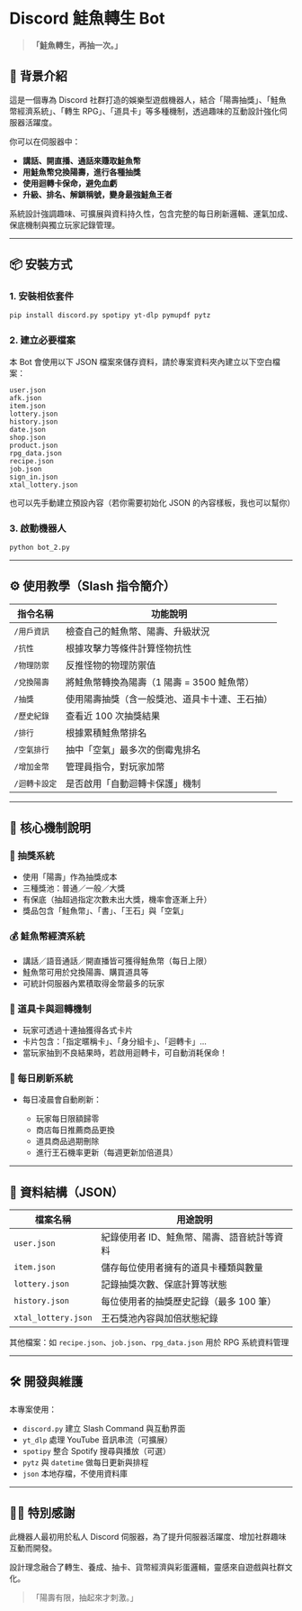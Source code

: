 # Discord 鮭魚轉生 Bot

> **「鮭魚轉生，再抽一次。」**

## 📜 背景介紹

這是一個專為 Discord 社群打造的娛樂型遊戲機器人，結合「陽壽抽獎」、「鮭魚幣經濟系統」、「轉生 RPG」、「道具卡」等多種機制，透過趣味的互動設計強化伺服器活躍度。

你可以在伺服器中：

* **講話、開直播、通話來賺取鮭魚幣**
* **用鮭魚幣兌換陽壽，進行各種抽獎**
* **使用迴轉卡保命，避免血虧**
* **升級、排名、解鎖稱號，變身最強鮭魚王者**

系統設計強調趣味、可擴展與資料持久性，包含完整的每日刷新邏輯、運氣加成、保底機制與獨立玩家記錄管理。

---

## 📦 安裝方式

### 1. 安裝相依套件

```bash
pip install discord.py spotipy yt-dlp pymupdf pytz
```

### 2. 建立必要檔案

本 Bot 會使用以下 JSON 檔案來儲存資料，請於專案資料夾內建立以下空白檔案：

```
user.json
afk.json
item.json
lottery.json
history.json
date.json
shop.json
product.json
rpg_data.json
recipe.json
job.json
sign_in.json
xtal_lottery.json
```

也可以先手動建立預設內容（若你需要初始化 JSON 的內容樣板，我也可以幫你）

### 3. 啟動機器人

```bash
python bot_2.py
```

---

## ⚙️ 使用教學（Slash 指令簡介）

| 指令名稱     | 功能說明                       |
| -------- | -------------------------- |
| `/用戶資訊`  | 檢查自己的鮭魚幣、陽壽、升級狀況           |
| `/抗性`    | 根據攻擊力等條件計算怪物抗性             |
| `/物理防禦`  | 反推怪物的物理防禦值                 |
| `/兌換陽壽`  | 將鮭魚幣轉換為陽壽（1 陽壽 = 3500 鮭魚幣） |
| `/抽獎`    | 使用陽壽抽獎（含一般獎池、道具卡十連、王石抽）    |
| `/歷史紀錄`  | 查看近 100 次抽獎結果              |
| `/排行`    | 根據累積鮭魚幣排名                  |
| `/空氣排行`  | 抽中「空氣」最多次的倒霉鬼排名            |
| `/增加金幣`  | 管理員指令，對玩家加幣                |
| `/迴轉卡設定` | 是否啟用「自動迴轉卡保護」機制            |

---

## 🧠 核心機制說明

### 🎰 抽獎系統

* 使用「陽壽」作為抽獎成本
* 三種獎池：普通／一般／大獎
* 有保底（抽超過指定次數未出大獎，機率會逐漸上升）
* 獎品包含「鮭魚幣」、「書」、「王石」與「空氣」

### 💰 鮭魚幣經濟系統

* 講話／語音通話／開直播皆可獲得鮭魚幣（每日上限）
* 鮭魚幣可用於兌換陽壽、購買道具等
* 可統計伺服器內累積取得金幣最多的玩家

### 🎴 道具卡與迴轉機制

* 玩家可透過十連抽獲得各式卡片
* 卡片包含：「指定暱稱卡」、「身分組卡」、「迴轉卡」...
* 當玩家抽到不良結果時，若啟用迴轉卡，可自動消耗保命！

### 📅 每日刷新系統

* 每日凌晨會自動刷新：

  * 玩家每日限額歸零
  * 商店每日推薦商品更換
  * 道具商品過期刪除
  * 進行王石機率更新（每週更新加倍道具）

---

## 💾 資料結構（JSON）

| 檔案名稱                | 用途說明                    |
| ------------------- | ----------------------- |
| `user.json`         | 紀錄使用者 ID、鮭魚幣、陽壽、語音統計等資料 |
| `item.json`         | 儲存每位使用者擁有的道具卡種類與數量      |
| `lottery.json`      | 記錄抽獎次數、保底計算等狀態          |
| `history.json`      | 每位使用者的抽獎歷史記錄（最多 100 筆）  |
| `xtal_lottery.json` | 王石獎池內容與加倍狀態紀錄           |

其他檔案：如 `recipe.json`、`job.json`、`rpg_data.json` 用於 RPG 系統資料管理

---

## 🛠️ 開發與維護

本專案使用：

* `discord.py` 建立 Slash Command 與互動界面
* `yt_dlp` 處理 YouTube 音訊串流（可擴展）
* `spotipy` 整合 Spotify 搜尋與播放（可選）
* `pytz` 與 `datetime` 做每日更新與排程
* `json` 本地存檔，不使用資料庫

---

## 🙋‍♂️ 特別感謝

此機器人最初用於私人 Discord 伺服器，為了提升伺服器活躍度、增加社群趣味互動而開發。

設計理念融合了轉生、養成、抽卡、貨幣經濟與彩蛋邏輯，靈感來自遊戲與社群文化。

> 「陽壽有限，抽起來才刺激。」
